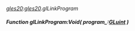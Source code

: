 _[gles20](../../modules/gles20/gles20-module.md):[gles20](../../modules/gles20/gles20-module.md).glLinkProgram_
##### Function glLinkProgram:Void( program_:[GLuint](../../modules/gles20/gles20-gluint.md) )
